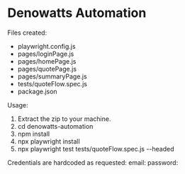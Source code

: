 Denowatts Automation
====================

Files created:
- playwright.config.js
- pages/loginPage.js
- pages/homePage.js
- pages/quotePage.js
- pages/summaryPage.js
- tests/quoteFlow.spec.js
- package.json

Usage:
1. Extract the zip to your machine.
2. cd denowatts-automation
3. npm install
4. npx playwright install
5. npx playwright test tests/quoteFlow.spec.js --headed

Credentials are hardcoded as requested:
email:
password: 
